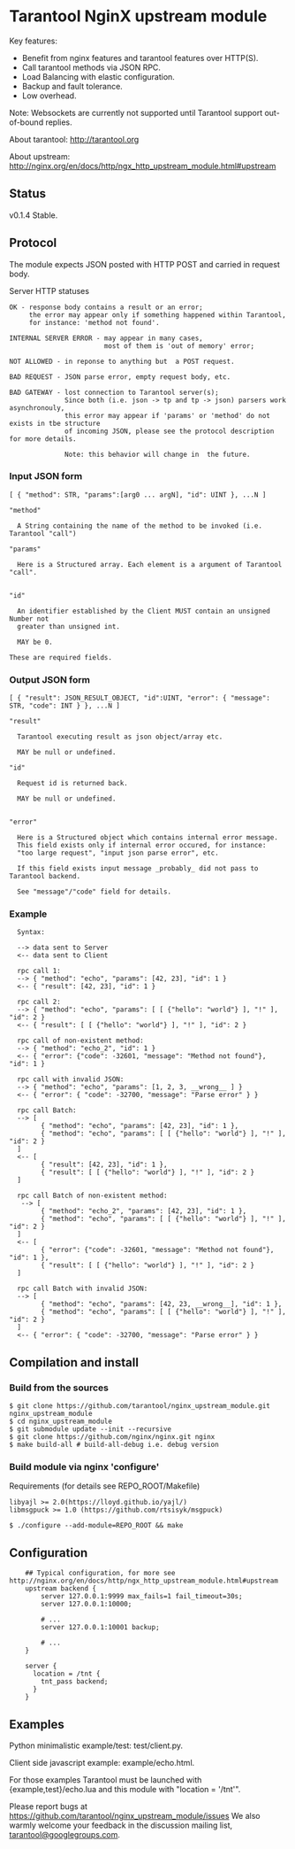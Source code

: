 # Tarantool NginX upstream module

  Key features:
  * Benefit from nginx features and tarantool features over HTTP(S).
  * Call tarantool methods via JSON RPC.
  * Load Balancing with elastic configuration.
  * Backup and fault tolerance.
  * Low overhead.
  
  Note: Websockets are currently not supported until Tarantool support out-of-bound replies.

  About tarantool: http://tarantool.org
  
  About upstream: http://nginx.org/en/docs/http/ngx_http_upstream_module.html#upstream

## Status

v0.1.4 Stable.

## Protocol

  The module expects JSON posted with HTTP POST and carried in request body.
  
  Server HTTP statuses
  
    OK - response body contains a result or an error;
         the error may appear only if something happened within Tarantool,
         for instance: 'method not found'.
    
    INTERNAL SERVER ERROR - may appear in many cases,
                            most of them is 'out of memory' error;
    
    NOT ALLOWED - in reponse to anything but  a POST request.
    
    BAD REQUEST - JSON parse error, empty request body, etc.
    
    BAD GATEWAY - lost connection to Tarantool server(s);
                  Since both (i.e. json -> tp and tp -> json) parsers work asynchronouly,
                  this error may appear if 'params' or 'method' do not exists in tbe structure
                  of incoming JSON, please see the protocol description for more details.
                  
                  Note: this behavior will change in  the future.

### Input JSON form

    [ { "method": STR, "params":[arg0 ... argN], "id": UINT }, ...N ]

    "method"

      A String containing the name of the method to be invoked (i.e. Tarantool "call")

    "params"

      Here is a Structured array. Each element is a argument of Tarantool "call".
      

    "id"
    
      An identifier established by the Client MUST contain an unsigned Number not
      greater than unsigned int.
      
      MAY be 0.

    These are required fields.

### Output JSON form

    [ { "result": JSON_RESULT_OBJECT, "id":UINT, "error": { "message": STR, "code": INT } }, ...N ]

    "result"

      Tarantool executing result as json object/array etc.
      
      MAY be null or undefined.

    "id"

      Request id is returned back.
      
      MAY be null or undefined.


    "error"

      Here is a Structured object which contains internal error message.
      This field exists only if internal error occured, for instance:
      "too large request", "input json parse error", etc.

      If this field exists input message _probably_ did not pass to Tarantool backend.

      See "message"/"code" field for details.
      
      
### Example

      Syntax:
      
      --> data sent to Server
      <-- data sent to Client
      
      rpc call 1:
      --> { "method": "echo", "params": [42, 23], "id": 1 }
      <-- { "result": [42, 23], "id": 1 }
      
      rpc call 2: 
      --> { "method": "echo", "params": [ [ {"hello": "world"} ], "!" ], "id": 2 }
      <-- { "result": [ [ {"hello": "world"} ], "!" ], "id": 2 }
      
      rpc call of non-existent method:
      --> { "method": "echo_2", "id": 1 } 
      <-- { "error": {"code": -32601, "message": "Method not found"}, "id": 1 }
      
      rpc call with invalid JSON:
      --> { "method": "echo", "params": [1, 2, 3, __wrong__ ] }
      <-- { "error": { "code": -32700, "message": "Parse error" } }
      
      rpc call Batch:
      --> [
            { "method": "echo", "params": [42, 23], "id": 1 },
            { "method": "echo", "params": [ [ {"hello": "world"} ], "!" ], "id": 2 }
      ]
      <-- [
            { "result": [42, 23], "id": 1 },
            { "result": [ [ {"hello": "world"} ], "!" ], "id": 2 }
      ]
      
      rpc call Batch of non-existent method:
       --> [
            { "method": "echo_2", "params": [42, 23], "id": 1 },
            { "method": "echo", "params": [ [ {"hello": "world"} ], "!" ], "id": 2 }
      ]
      <-- [
            { "error": {"code": -32601, "message": "Method not found"}, "id": 1 },
            { "result": [ [ {"hello": "world"} ], "!" ], "id": 2 }
      ]
      
      rpc call Batch with invalid JSON:
      --> [
            { "method": "echo", "params": [42, 23, __wrong__], "id": 1 },
            { "method": "echo", "params": [ [ {"hello": "world"} ], "!" ], "id": 2 }
      ]
      <-- { "error": { "code": -32700, "message": "Parse error" } }

## Compilation and install

### Build from the sources

    $ git clone https://github.com/tarantool/nginx_upstream_module.git nginx_upstream_module
    $ cd nginx_upstream_module
    $ git submodule update --init --recursive
    $ git clone https://github.com/nginx/nginx.git nginx
    $ make build-all # build-all-debug i.e. debug version

### Build module via nginx 'configure'

  Requirements (for details see REPO_ROOT/Makefile)

    libyajl >= 2.0(https://lloyd.github.io/yajl/)
    libmsgpuck >= 1.0 (https://github.com/rtsisyk/msgpuck)

    $ ./configure --add-module=REPO_ROOT && make

## Configuration

```nginx
    ## Typical configuration, for more see http://nginx.org/en/docs/http/ngx_http_upstream_module.html#upstream
    upstream backend {
        server 127.0.0.1:9999 max_fails=1 fail_timeout=30s;
        server 127.0.0.1:10000;

        # ...
        server 127.0.0.1:10001 backup;                                               
                                                                                   
        # ...  
    }

    server {
      location = /tnt {
        tnt_pass backend;
      }
    }

```

## Examples

  Python minimalistic example/test: test/client.py.
  
  Client side javascript example: example/echo.html.
  
  For those examples Tarantool must be launched with {example,test}/echo.lua and this module with "location = '/tnt'".




Please report bugs at https://github.com/tarantool/nginx_upstream_module/issues
We also warmly welcome your feedback in the discussion mailing list, tarantool@googlegroups.com.
